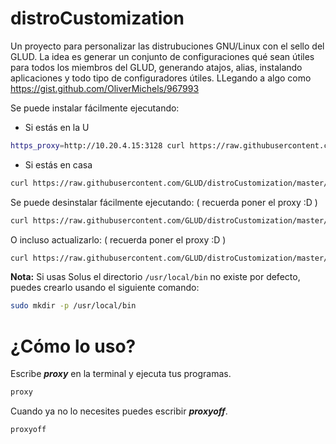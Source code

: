 # distroCustomization
Un proyecto para personalizar las distrubuciones GNU/Linux con el sello del GLUD. La idea es generar un conjunto de configuraciones qué sean útiles para todos los miembros del GLUD, generando atajos, alias, instalando aplicaciones y todo tipo de configuradores útiles. LLegando a algo como https://gist.github.com/OliverMichels/967993

Se puede instalar fácilmente ejecutando:
* Si estás en la U
```bash
https_proxy=http://10.20.4.15:3128 curl https://raw.githubusercontent.com/GLUD/distroCustomization/master/instalar.sh | bash
```
* Si estás en casa
```bash
curl https://raw.githubusercontent.com/GLUD/distroCustomization/master/instalar.sh | bash
```

Se puede desinstalar fácilmente ejecutando: ( recuerda poner el proxy :D )
```bash
curl https://raw.githubusercontent.com/GLUD/distroCustomization/master/desinstalar.sh | bash
```

O incluso actualizarlo: ( recuerda poner el proxy :D )
```bash
curl https://raw.githubusercontent.com/GLUD/distroCustomization/master/update.sh | bash
```

**Nota:** Si usas Solus el directorio `/usr/local/bin` no existe por defecto, puedes crearlo usando el siguiente comando:
```bash
sudo mkdir -p /usr/local/bin
```

# ¿Cómo lo uso?
Escribe ***proxy*** en la terminal y ejecuta tus programas.
```bash
proxy
```
Cuando ya no lo necesites puedes escribir ***proxyoff***.
```bash
proxyoff
```
